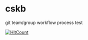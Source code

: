 # cskb

git team/group workflow process test 

[1]: https://itrau.co/edtech

[![HitCount](http://hits.dwyl.io/testuser1atl/git-test.svg)](http://hits.dwyl.io/testuser1atl/git-test)
